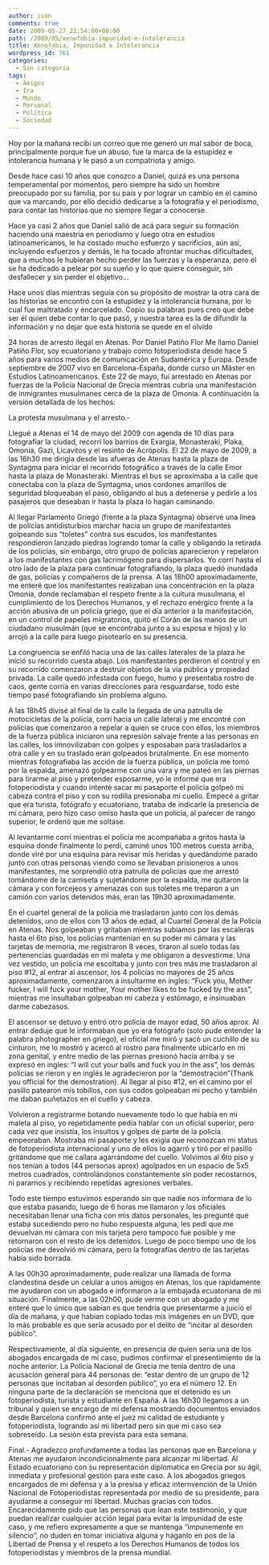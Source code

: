 ```yaml
---
author: ivan
comments: true
date: 2009-05-27 22:54:00+00:00
path: /2009/05/xenofobia-impunidad-e-intolerancia
title: Xenofobia, Impunidad e Intolerancia
wordpress_id: 761
categories:
  - Sin categoría
tags:
  - Amigos
  - Ira
  - Mundo
  - Personal
  - Política
  - Sociedad
---
```


Hoy por la mañana recibí un correo que me generó un mal sabor de boca, principalmente porque fue un abuso, fue la marca de la estupidez e intolerancia humana y le pasó a un compatriota y amigo.

Desde hace casi 10 años que conozco a Daniel, quizá es una persona temperamental por momentos, pero siempre ha sido un hombre preocupado por su familia, por su país y por lograr un cambio en el camino que va marcando, por ello decidió dedicarse a la fotografía y el periodismo, para contar las historias que no siempre llegar a conocerse.

Hace ya casi 2 años que Daniel salió de acá para seguir su formación haciendo una maestría en periodismo y luego otra en estudios latinoamericanos, le ha costado mucho esfuerzo y sacrificios, aún así, incluyendo esfuerzos y demás, le ha tocado afrontar muchas dificultades, que a muchos le hubieran hecho perder las fuerzas y la esperanza, pero él se ha dedicado a pelear por su sueño y lo que quiere conseguir, sin desfallecer y sin perder el objetivo...

Hace unos días mientras seguía con su propósito de mostrar la otra cara de las historias se encontró con la estupidez y la intolerancia humana, por lo cual fue maltratado y encarcelado. Copio su palabras pues creo que debe ser él quien debe contar lo que pasó, y nuestra tarea es la de difundir la información y no dejar que esta historia se quede en el olvido

24 horas de arresto ilegal en Atenas.
Por Daniel Patiño Flor
Me llamo Daniel Patiño Flor, soy ecuatoriano y trabajo como fotoperiodista desde hace 5 años para varios medios de comunicación en Sudamérica y Europa. Desde septiembre de 2007 vivo en Barcelona-España, donde curso un Máster en Estudios Latinoamericanos. Este 22 de mayo, fuí arrestado en Atenas por fuerzas de la Policía Nacional de Grecia mientras cubría una manifestación de inmigrantes musulmanes cerca de la plaza de Omonia. A continuación la versión detallada de los hechos:

La protesta musulmana y el arresto.-

Llegué a Atenas el 14 de mayo del 2009 con agenda de 10 días para fotografiar la ciudad, recorrí los barrios de Exargia, Monasteraki, Plaka, Omonia, Gazi, Licavitos y el resinto de Acrópolis. El 22 de mayo de 2009, a las 16h30 me dirigia desde las afueras de Atenas hasta la plaza de Syntagma para iniciar el recorrido fotográfico a través de la calle Emor hasta la plaza de Monasteraki. Mientras el bus se aproximaba a la calle que conectaba con la plaza de Syntagma, unos cordones amarillos de seguridad bloqueaban el paso, obligando al bus a detenerse y pedirle a
los pasajeros que deseaban ir hasta la plaza lo hagan caminando.

Al llegar Parlamento Griego (frente a la plaza Syntagma) observé una línea de policías antidisturbios marchar hacia un grupo de manifestantes golpeando sus “toletes” contra sus escudos, los manifestantes respondieron lanzado piedras logrando tomar la calle y obligando la retirada de los policías, sin embargo, otro grupo de policías aparecieron y repelaron a los manifestantes con gas lacrimógeno para dispersarlos. Yo corrí hasta el otro lado de la plaza para continuar fotografiando, la plaza quedó inundada de gas, policías y compañeros de la prensa.
A las 18h00 aproximadamente, me enteré que los manifestantes realizaban una concentración en la
plaza Omonia, donde reclamaban el respeto frente a la cultura musulmana, el cumplimiento de los Derechos Humanos, y el rechazo enérgico frente a la acción abusiva de un policía griego, que el día anterior a la manifestación, en un control de papeles migratorios, quitó el Corán de las manos de un ciudadano musulmán (que se encontraba junto a su esposa e hijos) y lo arrojó a la calle para luego pisotearlo en su presencia.

La congruencia se enfiló hacia una de las calles laterales de la plaza he inició su recorrido cuesta abajo. Los manifestantes perdieron el control y en su recorrido comenzaron a destruir objetos de la vía pública y propiedad privada. La calle quedó infestada con fuego, humo y presentaba rostro de caos, gente corría en varias direcciones para resguardarse, todo este tiempo pasé fotografiando sin problema alguno.

A las 18h45 divisé al final de la calle la llegada de una patrulla de motocicletas de la policía, corrí hacia un calle lateral y me encontré con policías que comenzaron a repelar a quien se cruce con ellos, los miembros de la fuerza pública iniciaron una represión salvaje frente a las personas en las calles, los imnovilizaban con golpes y esposaban para trasladarlos a otra calle y en su traslado eran golpeados brutalmente. En ese momento mientras fotografiaba las acción de la fuerza pública, un policía me tomó por la espalda, amenazó golpearme con una vara y me pateó en las piernas para tirarme al piso y pretender esposarme, yo le informé que era fotoperiodista y cuando intenté sacar mi pasaporte el policía golpeó mi cabeza contra el piso y con su rodilla presionaba mi cuello. Empecé a gritar que era turista, fotógrafo y ecuatoriano, trataba de indicarle la presencia de mi cámara, pero hizo caso omiso hasta que un policía, al
parecer de rango superior, le ordenó que me soltase.

Al levantarme corrí mientras el policía me acompañaba a gritos hasta la esquina donde finalmente lo perdí, caminé unos 100 metros cuesta arriba, donde viré por una esquina para revisar mis heridas y quedándome parado junto con otras personas viendo como se llevaban prisioneros a unos manifestantes, me sorprendió otra patrulla de policías que me arrestó tomándome de la camiseta y sujetándome por la espalda, me quitaron la cámara y con forcejeos y amenazas con sus toletes me treparon a un camión con varios detenidos más, eran las 19h30 aproximadamente.

En el cuartel general de la policia me trasladaron junto con los demás detenidos, uno de ellos con 13 años de edad, al Cuartel General de la Policía en Atenas. Nos golpeaban y gritaban mientras subiamos por las escaleras hasta el 6to piso, los policías mantenían en su poder mi cámara y las tarjetas de memoria, me registraron 8 veces, tiraron al suelo todas las pertenencias
guardadas en mi maleta y me obligaron a desvestirme. Una vez vestido, un policía me escoltaba y junto con tres más me trasladaron al piso #12, al entrar al ascensor, los 4 policías no mayores de 25 años aproximadamente, comenzaron a insultarme en ingles: “Fuck you, Mother fucker, I will fuck your mother, Your mother likes to be fucked by the ass”, mientras me insultaban golpeaban mi cabeza y estómago, e insinuaban darme cabezasos.

El ascensor se detuvo y entró otro policía de mayor edad, 50 años aprox. Al entrar deduje que le informaban que yo era fotógrafo (solo pude entender la palabra photographer en griego), el oficial me miró y sacó un cuchillo de su cinturon, me lo mostró y acercó al rostro para finalmente ubicarlo en mi zona genital, y entre medio de las piernas presionó hacia arriba y se expresó en ingles: “I will cut your balls and fuck you in the ass”, los demás policías se rieron y en inglés le agradecieron por la “demostración”(Thank you official for the demostration). Al
llegar al piso #12, en el camino por el pasillo patearon mis tobillos, con sus codos golpeaban mi pecho y también me daban puñetazos en el cuello y cabeza.

Volvieron a registrarme botando nuevamente todo lo que había en mi maleta al piso, yo repetidamente pedía hablar con un oficial superior, pero cada vez que insistía, los insultos y golpes de parte de la policía empeoraban. Mostraba mi pasaporte y les exigía que reconozcan mi status de fotoperiodista internacional y uno de ellos lo agarró y tiró por el pasillo gritándome que me callara agarrándome del cuello. Volvimos al 6to piso y nos tenían a todos (44 personas aprox) agolpados en un espacio de 5x5 metros cuadrados, controlándonos constantemente sin poder
recostarnos, ni pararnos y recibiendo repetidas agresiones verbales.

Todo este tiempo estuvimos esperando sin que nadie nos informara de lo que estaba
pasando, luego de 6 horas me llamaron y los oficiales necesitaban llenar una ficha con
mis datos personales, les pregunté qué estaba sucediendo pero no hubo respuesta
alguna, les pedí que me devuelvan mi cámara con mis tarjeta pero tampoco fue
posible y me retornaron con el resto de los detenidos. Luego de poco tiempo uno de
los policías me devolvió mi cámara, pero la fotografías dentro de las tarjetas
había sido borrada.

A las 00h30 aproximadamente, pude realizar una llamada de forma clandestina desde un celular a
unos amigos en Atenas, los que rápidamente me ayudaron con un abogado e informaron a la embajada ecuatoriana de mi situación. Finalmente, a las 02h00, pude verme con un abogado y me enteré que lo único que sabían es que tendría que presentarme a juicio el día de mañana, y que habían copiado todas mis imágenes en un DVD, que lo más probable es que sería acusado por el delito de “incitar al desorden público”.

Respectivamente, al día siguiente, en presencia de quien sería una de los abogados encargada de mi caso, pudimos confirmar el presentimiento de la noche anterior. La Policía Nacional de Grecia me tenía dentro de una acusación general para 44 personas de: “estar dentro de un grupo de 12 personas que incitaban al desorden público”, yo era el número 12. En ninguna parte de la declaración se menciona que el detenido es un fotoperiodista, turista y estudiante en España. A las 16h30 llegamos a un tribunal y quien se encargo de mi defensa mostrando documentos enviados desde Barcelona confirmó ante el juez mi calidad de estudiante y fotoperiodista, logrando
así mi libertad pero sin que mi caso sea sobreseído. La sesión esta prevista para esta semana.

Final.-
Agradezco profundamente a todas las personas que en Barcelona y Atenas me ayudaron incondicionalmente para alcanzar mi libertad. Al Estado ecuatoriano con su representación diplomatica en Grecia por su ágil, inmediata y profesional gestión para este caso. A los abogados griegos encargados de mi defensa y a la presisa y eficaz internvención de la Unión Nacional de Fotoperiodistas representada por medio de su presidente, para ayudarme a conseguir mi libertad. Muchas gracias con todos. Encarecidamente pido que las personas que lean este testimonio, y que puedan realizar cualquier acción legal para evitar la impunidad de este caso, y me refiero expresamente a que se mantenga “impunemente en silencio”, no duden en tomar
iniciativa alguna y háganlo en pos de la Libertad de Prensa y el respeto a los Derechos Humanos de todos los fotoperiodistas y miembros de la prensa mundial.
